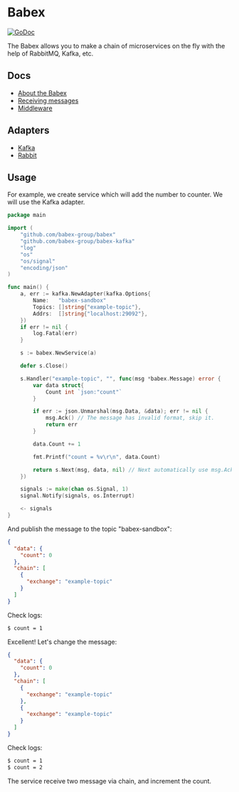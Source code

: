 # Babex

[![GoDoc](http://img.shields.io/badge/go-documentation-blue.svg?style=flat-square)](https://godoc.org/github.com/matroskin13/babex)

The Babex allows you to make a chain of microservices on the fly with the help of RabbitMQ, Kafka, etc.

## Docs

- [About the Babex](docs/protocol.md)
- [Receiving messages](docs/receiving.md)
- [Middleware](docs/middleware.md)

## Adapters

- [Kafka](https://github.com/babex-group/babex-kafka)
- [Rabbit](https://github.com/babex-group/babex-rabbit)

## Usage

For example, we create service which will add the number to counter. We will use the Kafka adapter.

```go
package main

import (
	"github.com/babex-group/babex"
	"github.com/babex-group/babex-kafka"
	"log"
	"os"
	"os/signal"
	"encoding/json"
)

func main() {
	a, err := kafka.NewAdapter(kafka.Options{
		Name:   "babex-sandbox"
		Topics: []string{"example-topic"},
		Addrs:  []string{"localhost:29092"},
	})
	if err != nil {
		log.Fatal(err)
	}

	s := babex.NewService(a)

	defer s.Close()

	s.Handler("example-topic", "", func(msg *babex.Message) error {
		var data struct{
			Count int `json:"count"`
		}

		if err := json.Unmarshal(msg.Data, &data); err != nil {
			msg.Ack() // The message has invalid format, skip it.
			return err
		}

		data.Count += 1

		fmt.Printf("count = %v\r\n", data.Count)

		return s.Next(msg, data, nil) // Next automatically use msg.Ack()
	})

	signals := make(chan os.Signal, 1)
	signal.Notify(signals, os.Interrupt)

	<- signals
}
```

And publish the message to the topic "babex-sandbox":

```json
{
  "data": {
    "count": 0
  },
  "chain": [
    {
      "exchange": "example-topic"
    }
  ]
}
```

Check logs:

```bash
$ count = 1
```

Excellent! Let's change the message:

```json
{
  "data": {
    "count": 0
  },
  "chain": [
    {
      "exchange": "example-topic"
    },
    {
      "exchange": "example-topic"
    }
  ]
}
```

Check logs:

```bash
$ count = 1
$ count = 2
```

The service receive two message via chain, and increment the count.
